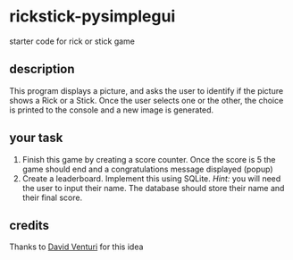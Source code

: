 # rickstick-pysimplegui
starter code for rick or stick game

## description
This program displays a picture, and asks the user to identify if the picture shows a Rick or a Stick. Once the user selects one or the other, the choice is printed to the console and a new image is generated. 

## your task
1. Finish this game by creating a score counter. Once the score is 5 the game should end and a congratulations message displayed (popup)
2. Create a leaderboard. Implement this using SQLite. *Hint:* you will need the user to input their name. The database should store their name and their final score. 

## credits
Thanks to [David Venturi](https://www.youtube.com/watch?v=_AedKbdMtcU) for this idea
